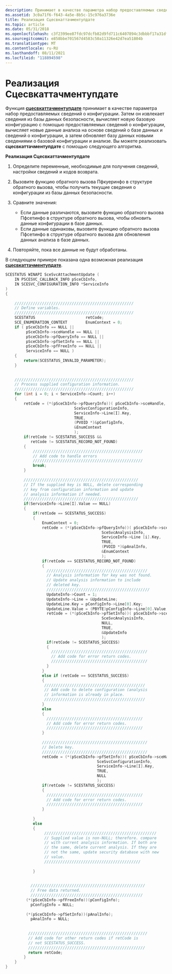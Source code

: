 ```yaml
---
description: Принимает в качестве параметра набор предоставляемых сведений о конфигурации.
ms.assetid: 3c0a71f6-f643-4a5e-8b5c-15c976a3736e
title: Реализация Сцесвкаттачментупдате
ms.topic: article
ms.date: 05/31/2018
ms.openlocfilehash: c3f2399ee87fdc97dcfb82d9fd711c6407894c3dbbbf17a31df39bb225010032
ms.sourcegitcommit: e858bbe701567d4583c50a11326e42d7ea51804b
ms.translationtype: MT
ms.contentlocale: ru-RU
ms.lasthandoff: 08/11/2021
ms.locfileid: "118894598"
---
```

# <a name="implementing-scesvcattachmentupdate"></a>Реализация Сцесвкаттачментупдате

Функция [**сцесвкаттачментупдате**](scesvcattachmentupdate.md) принимает в качестве параметра набор предоставляемых сведений о конфигурации. Затем он извлекает сведения из базы данных безопасности, вычисляет новую базовую конфигурацию с помощью предоставляемых сведений о конфигурации, вычисляет новые данные анализа на основе сведений о базе данных и сведений о конфигурации, а затем обновляет базу данных новыми сведениями о базовой конфигурации и анализе. Вы можете реализовать **сцесвкаттачментупдате** с помощью следующего алгоритма.

**Реализация Сцесвкаттачментупдате**

1.  Определите переменные, необходимые для получения сведений, настройки сведений и кодов возврата.
2.  Вызовите функцию обратного вызова Пфкуеринфо в структуре обратного вызова, чтобы получить текущие сведения о конфигурации из базы данных безопасности.
3.  Сравните значения:

    -   Если данные различаются, вызовите функцию обратного вызова Пфсетинфо в структуре обратного вызова, чтобы обновить данные конфигурации в базе данных.
    -   Если данные одинаковы, вызовите функцию обратного вызова Пфсетинфо в структуре обратного вызова для обновления данных анализа в базе данных.

4.  Повторяйте, пока все данные не будут обработаны.

В следующем примере показана одна возможная реализация [**сцесвкаттачментупдате**](scesvcattachmentupdate.md).


```C++
SCESTATUS WINAPI SceSvcAttachmentUpdate (
    IN PSCESVC_CALLBACK_INFO pSceCbInfo,
    IN SCESVC_CONFIGURATION_INFO *ServiceInfo
)
{
 
    ////////////////////////////////////////////////////
    // Define variables.
    ////////////////////////////////////////////////////
    SCESTATUS                      retCode;
    SCE_ENUMERATION_CONTEXT        EnumContext = 0;
    if ( pSceCbInfo == NULL ||
         pSceCbInfo->sceHandle == NULL ||
         pSceCbInfo->pfQueryInfo == NULL ||
         pSceCbInfo->pfSetInfo == NULL ||
         pSceCbInfo->pfFreeInfo == NULL ||
         ServiceInfo == NULL ) 
    {
        return(SCESTATUS_INVALID_PARAMETER);
    }
  
  
    ////////////////////////////////////////////////////
    // Process supplied configuration information. 
    ////////////////////////////////////////////////////
    for (int i = 0; i < ServiceInfo->Count; i++)
    {
        retCode = (*(pSceCbInfo->pfQueryInfo))( pSceCbInfo->sceHandle,
                              SceSvcConfigurationInfo,
                              ServiceInfo->Line[I].Key,
                              TRUE,
                              (PVOID *)&pConfigInfo,
                              &EnumContext
                              );
        if(retCode != SCESTATUS_SUCCESS && 
           retCode != SCESTATUS_RECORD_NOT_FOUND)
        {
            ////////////////////////////////////////////////
            // Add code to handle errors
            ////////////////////////////////////////////////
            break;
        }
    
        //////////////////////////////////////////////////
        // If the supplied key is NULL, delete corresponding
        // key from configuration information and update 
        // analysis information if needed.
        //////////////////////////////////////////////////
        if(ServiceInfo->Line[I].Value == NULL)
        {
            if(retCode == SCESTATUS_SUCCESS)
            {
                EnumContext = 0;
                retCode = (*(pSceCbInfo->pfQueryInfo))( pSceCbInfo->sceHandle,
                                          SceSvcAnalysisInfo,
                                          ServiceInfo->Line [i].Key,
                                          TRUE,
                                          (PVOID *)&pAnalInfo,
                                          &EnumContext
                                          );
                if(retCode == SCESTATUS_RECORD_NOT_FOUND)
                {
                  ////////////////////////////////////////////
                  // Analysis information for key was not found.
                  // Update analysis information to include 
                  // deleted key.
                  /////////////////////////////////////////////
                  UpdateInfo->Count = 1;
                  UpdateInfo->Line = &UpdateLine;
                  UpdateLine.Key = pConfigInfo->Line[0].Key;
                  UpdateLine.Value = (PBYTE)pConfigInfo->Line[0].Value;
                  retCode = (*(pSceCbInfo->pfSetInfo))( pSceCbInfo->sceHandle,
                                          SceSvcAnalysisInfo,
                                          NULL,
                                          TRUE,
                                          &UpdateInfo
                                          );
                  if(retCode != SCESTATUS_SUCCESS)
                  {
                    //////////////////////////////////////////
                    // Add code for error return codes.
                    //////////////////////////////////////////
                  } 
                }
                else if (retCode == SCESTATUS_SUCCESS)
                {
                 ////////////////////////////////////////////
                 // Add code to delete configuration (analysis
                 // information is already in place.
                 ////////////////////////////////////////////
                }
                else
                {
                  //////////////////////////////////////////
                  // Add code for error return codes.
                  //////////////////////////////////////////
                }
            
                //////////////////////////////////////////////
                // Delete key.
                //////////////////////////////////////////////
                retCode = (*(pSceCbInfo->pfSetInfo))( pSceCbInfo->sceHanlde,
                                        SceSvcConfigurationInfo,
                                        ServiceInfo->Line[I].Key,
                                        TRUE,
                                        NULL
                                        );
                if(retCode != SCESTATUS_SUCCESS)
                {
                  //////////////////////////////////////////
                  // Add code for error return codes.
                  //////////////////////////////////////////
                }
      
            }
            else
            {
                 /////////////////////////////////////////////////
                 // Supplied value is non-NULL; therefore. compare
                 // with current analysis information. If both are
                 // the same, delete current analysis. If they are 
                 // not the same, update security database with new
                 // value.
                 //////////////////////////////////////////
             
            }
   
   
           //////////////////////////////////////////////////
           // Free data returned.
           /////////////////////////////////////////////////
         (*(pSceCbInfo->pfFreeInfo))(pConfigInfo);
           pConfigInfo = NULL;
           
         (*(pSceCbInfo->pfSetInfo))(pAnalInfo);
           pAnalInfo = NULL;
          
          
          ////////////////////////////////////////////////////
          // Add code for other return codes if retCode is 
          // not SCESTATUS_SUCCESS.
          ///////////////////////////////////////////////////
          return retCode;
        }
    }
}
```



 

 



